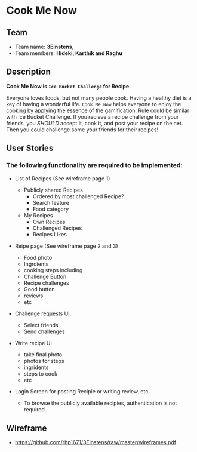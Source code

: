 # Cook Me Now

## Team 
- Team name: **3Einstens**, 
- Team members: **Hideki, Karthik and Raghu**

## Description
**Cook Me Now is `Ice Bucket Challenge` for Recipe.**

Everyone loves foods, but not many people cook. Having a healthy diet is a key of having a wonderful life. `Cook Me Now` helps everyone to enjoy the cooking by applying the essence of the gamification. Rule could be similar with Ice Bucket Challenge. If you recieve a recipe challenge from your friends, you *SHOULD* accept it, cook it, and post your recipe on the net. Then you could challenge some your friends for their recipes!

## User Stories
### The following functionality are required to be implemented:

- List of Recipes (See wireframe page 1)
  - Publicly shared Recipes 
    - Ordered by most challenged Recipe?
    - Search feature
    - Food category
  - My Recipes
    - Own Recipes
    - Challenged Recipes
    - Recipes Likes
    
- Reipe page (See wireframe page 2 and 3)
  - Food photo
  - Ingrdients
  - cooking steps including
  - Challenge Button
  - Recipe challenges
  - Good button
  - reviews
  - etc

- Challenge requests UI.
  - Select friends
  - Send challenges

- Write recipe UI
  - take final photo
  - photos for steps
  - ingridents
  - steps to cook
  - etc

- Login Screen for posting Recipie or writing review, etc.
  - To browse the publicly available recipies, authentication is not required.
  
## Wireframe
- https://github.com/rhp1671/3Einstens/raw/master/wireframes.pdf

